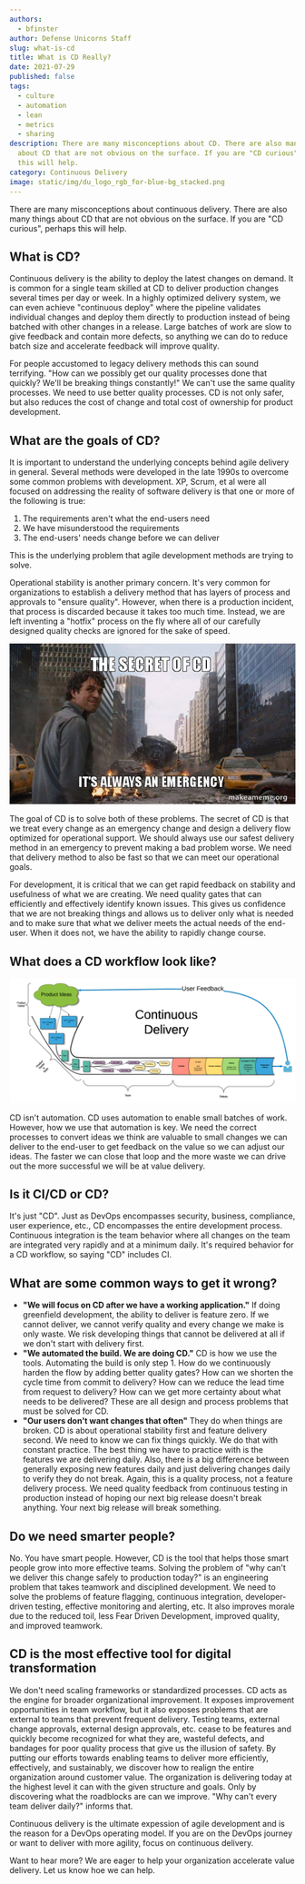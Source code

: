 ```yaml
---
authors:
  - bfinster
author: Defense Unicorns Staff
slug: what-is-cd
title: What is CD Really?
date: 2021-07-29
published: false
tags:
  - culture
  - automation
  - lean
  - metrics
  - sharing
description: There are many misconceptions about CD. There are also many things
  about CD that are not obvious on the surface. If you are "CD curious", perhaps
  this will help.
category: Continuous Delivery
image: static/img/du_logo_rgb_for-blue-bg_stacked.png
---
```

There are many misconceptions about continuous delivery. There are also many things about CD that are not obvious on the
surface. If you are "CD curious", perhaps this will help.

## What is CD?

Continuous delivery is the ability to deploy the latest changes on demand. It is common for a single team skilled at CD
to deliver production changes several times per day or week. In a highly optimized delivery system, we can even achieve
"continuous deploy" where the pipeline validates individual changes and deploy them directly to production instead of
being batched with other changes in a release. Large batches of work are slow to give feedback and contain more defects,
so anything we can do to reduce batch size and accelerate feedback will improve quality.

For people accustomed to legacy delivery methods this can sound terrifying. "How can we possibly get our quality
processes done that quickly? We'll be breaking things constantly!" We can't use the same quality processes. We need to
use better quality processes. CD is not only safer, but also reduces the cost of change and total cost of ownership for
product development.

## What are the goals of CD?

It is important to understand the underlying concepts behind agile delivery in general. Several methods were developed
in the late 1990s to overcome some common problems with development. XP, Scrum, et al were all focused on addressing the
reality of software delivery is that one or more of the following is true:

1. The requirements aren't what the end-users need
2. We have misunderstood the requirements
3. The end-users' needs change before we can deliver

This is the underlying problem that agile development methods are trying to solve.

Operational stability is another primary concern. It's very common for organizations to establish a delivery method that
has layers of process and approvals to "ensure quality". However, when there is a production incident, that process is
discarded because it takes too much time. Instead, we are left inventing a "hotfix" process on the fly where all of our
carefully designed quality checks are ignored for the sake of speed.

 ![Always an emergency](./the-secret-of-cd.jpg)

The goal of CD is to solve both of these problems. The secret of CD is that we treat every change as an emergency change
and design a delivery flow optimized for operational support. We should always use our safest delivery method in an
emergency to prevent making a bad problem worse. We need that delivery method to also be fast so that we can meet our
operational goals.

For development, it is critical that we can get rapid feedback on stability and usefulness of what we are creating. We
need quality gates that can efficiently and effectively identify known issues. This gives us confidence that we are not
breaking things and allows us to deliver only what is needed and to make sure that what we deliver meets the actual
needs of the end-user. When it does not, we have the ability to rapidly change course.

## What does a CD workflow look like?

![CD workflow](./CD_Pipeline_Full_transparent.png)

CD isn't automation. CD uses automation to enable small batches of work. However, how we use that automation is key. We
need the correct processes to convert ideas we think are valuable to small changes we can deliver to the end-user to get
feedback on the value so we can adjust our ideas. The faster we can close that loop and the more waste we can drive out
the more successful we will be at value delivery. 

## Is it CI/CD or CD?

It's just "CD". Just as DevOps encompasses security, business, compliance, user experience, etc., CD encompasses the
entire development process. Continuous integration is the team behavior where all changes on the team are integrated
very rapidly and at a minimum daily. It's required behavior for a CD workflow, so saying "CD" includes CI.

## What are some common ways to get it wrong?

* **"We will focus on CD after we have a working application."** If doing greenfield development, the ability to deliver is feature zero. If we cannot deliver, we cannot verify quality and every change we make is only waste. We risk developing things that cannot be delivered at all if we don't start with delivery first.
* **"We automated the build. We are doing CD."** CD is how we use the tools. Automating the build is only step 1. How do we continuously harden the flow by adding better quality gates? How can we shorten the cycle time from commit to delivery? How can we reduce the lead time from request to delivery? How can we get more certainty 
  about what needs to be delivered? These are all design and process problems that must be solved for CD.
* **"Our users don't want changes that often"** They do when things are broken. CD is about operational stability first and feature delivery second. We need to know we can fix things quickly. We do that with constant practice. The best thing we have to practice with is the features we are delivering daily. Also, there is a big difference between generally exposing new features daily and just delivering changes daily to verify they do not break. Again, this is a quality process, not a feature delivery process. We need quality feedback from continuous testing in production instead of hoping our next big release doesn't break anything. Your next big release will break something.

## Do we need smarter people?

No. You have smart people. However, CD is the tool that helps those smart people grow into more effective teams. Solving
the problem of "why can't we deliver this change safely to production today?" is an engineering problem that takes
teamwork and disciplined development. We need to solve the problems of feature flagging, continuous integration,
developer-driven testing, effective monitoring and alerting, etc. It also improves morale due to the reduced toil, less
Fear Driven Development, improved quality, and improved teamwork. 

## CD is the most effective tool for digital transformation

We don't need scaling frameworks or standardized processes. CD acts as the engine for broader organizational
improvement. It exposes improvement opportunities in team workflow, but it also exposes problems that are external to
teams that prevent frequent delivery. Testing teams, external change approvals, external design approvals, etc. cease to
be features and quickly become recognized for what they are, wasteful defects, and bandages for poor quality process
that give us the illusion of safety. By putting our efforts towards enabling teams to deliver more efficiently,
effectively, and sustainably, we discover how to realign the entire organization around customer value. The organization
is delivering today at the highest level it can with the given structure and goals. Only by discovering what the
roadblocks are can we improve. "Why can't every team deliver daily?" informs that.

Continuous delivery is the ultimate expession of agile development and is the reason for a DevOps operating model. If
you are on the DevOps journey or want to deliver with more agility, focus on continuous delivery.

Want to hear more? We are eager to help your organization accelerate value delivery. Let us know hoe we can help.
